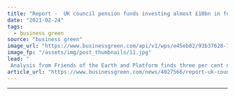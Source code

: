 ```yaml
---
title: "Report -  UK council pension funds investing almost £10bn in fossil fuels"
date: "2021-02-24"
tags: 
  - business green
source: "business green"
image_url: "https://www.businessgreen.com/api/v1/wps/e45eb82/93b37628-74a9-4f2c-b09a-f82997404927/10/manchester-web-185x114.jpg"
image_fp: "/assets/img/post_thumbnails/11.jpg"
lead: "
 Analysis from Friends of the Earth and Platform finds three per cent of the total value of the Local Government Pension Scheme is invested in coal, oil and gas  ..."
article_url: "https://www.businessgreen.com/news/4027566/report-uk-council-pension-funds-investing-gbp10bn-fossil-fuels"
---
```


---
